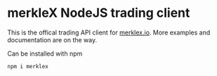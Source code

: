 merkleX NodeJS trading client
=============================

This is the offical trading API client for [merklex.io](https://merklex.io). More examples and documentation are on the way.

Can be installed with npm

```
npm i merklex
```
